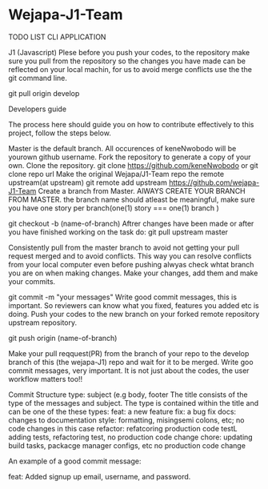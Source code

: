 # Wejapa-J1-Team
TODO LIST CLI APPLICATION 


J1 (Javascript)
Plese before you push your codes, to the repository make sure you pull from the repository so the changes you have made can be reflected on your local machin, for us to avoid merge conflicts use the the git command line.

git pull origin develop

Developers guide

The process here should guide you on how to contribute effectively to this project, follow the steps below. 

Master is the default branch.
All occurences of keneNwobodo will be yourown github username.
Fork the repository to generate a copy of your own.
Clone the repository.
git clone https://github.com/keneNwobodo
or
git clone repo url
Make the original Wejapa/J1-Team repo the remote upstream(at upstream)
git remote add upstream https://github.com/wejapa-J1-Team
Create a branch from Master. AlWAYS CREATE YOUR BRANCH FROM MASTER. the branch name should atleast be meaningful, make sure you have one story per branch(one(1) story === one(1) branch )

git checkout -b (name-of-branch)
Aftrer changes have been made  or after you have finished working on the task do:
git pull upstream master

Consistently pull from the master branch to avoid not getting your pull request merged and to avoid conflicts. This way you can resolve conflicts from your local computer even before pushing alwyas check whtat branch you are on when making changes.
	Make your changes, add them and make your commits.

git commit -m "your messages"
Write good commit messages, this is important. So reviewers can know what you fixed, features you added etc is doing.
Push your codes to the new branch on your forked remote repository upstream repository.

git push origin (name-of-branch)

Make your pull reqquest(PR) from the branch of your repo to the develop branch of this (the wejapa-J1) repo and wait for it to be merged.
Write goo commit messages, very important. It is not just about the codes, the user workflow matters too!!

Commit Structure
type: subject (e.g body, footer
The title consists of the type of the messages and subject. The type is contained within the title and can be one of the these types:
feat: a new feature
fix: a bug fix
docs: changes to documentation
style: formatting, misingsemi colons, etc; no code changes in this case
refactor: refatcoring production code
testL adding tests, refactoring test, no production code change
chore: updating build tasks, packacge manager configs, etc no production code change

An example of a good commit message:

feat: Added signup up email, username, and password.


